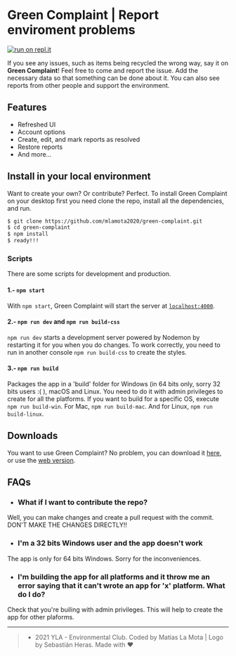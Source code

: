 # Green Complaint | Report enviroment problems

[![run on repl.it](https://repl.it/badge/github/mlamota2020/green-complaint)](https://repl.it/github/mlamota2020/green-complaint)

If you see any issues, such as items being recycled the wrong way, say it on **Green Complaint**! Feel free to come and report the issue. Add the necessary data so that something can be done about it. You can also see reports from other people and support the environment. 

## Features

- Refreshed UI
- Account options
- Create, edit, and mark reports as resolved
- Restore reports
- And more...

## Install in your local environment

Want to create your own? Or contribute? Perfect. To install Green Complaint on your desktop first you need clone the repo, install all the dependencies, and run.

```bash
$ git clone https://github.com/mlamota2020/green-complaint.git
$ cd green-complaint
$ npm install
$ ready!!!
```
### Scripts

There are some scripts for development and production.

#### 1.- `npm start`

With `npm start`, Green Complaint will start the server at [`localhost:4000`](http://localhost:4000).

#### 2.- `npm run dev` and `npm run build-css`

`npm run dev` starts a development server powered by Nodemon by restarting it for you when you do changes. To work correctly, you need to run in another console `npm run build-css` to create the styles.

#### 3.- `npm run build`

Packages the app in a 'build' folder for Windows (in 64 bits only, sorry 32 bits users :( ), macOS and Linux. You need to do it with admin privileges to create for all the platforms. If you want to build for a specific OS, execute `npm run build-win`. For Mac, `npm run build-mac`. And for Linux, `npm run build-linux`.
## Downloads

You want to use Green Complaint? No problem, you can download it [here](https://github.com/mlamota2020/green-complaint/releases), or use the [web version](https://green-complaint.mlamota2020.repl.co).

## FAQs

- ### What if I want to contribute the repo?

Well, you can make changes and create a pull request with the commit. DON'T MAKE THE CHANGES DIRECTLY!!

- ### I'm a 32 bits Windows user and the app doesn't work

The app is only for 64 bits Windows. Sorry for the inconveniences.

- ### I'm building the app for all platforms and it throw me an error saying that it can't wrote an app for 'x' platform. What do I do?

Check that you're builing with admin privileges. This will help to create the app for other plaforms.

----------

> - 2021 YLA - Environmental Club. Coded by Matias La Mota | Logo by Sebastián Heras. Made with ♥
